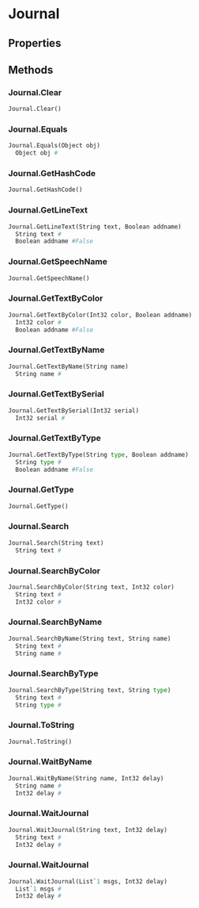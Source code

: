 # Journal    

## Properties  
 
## Methods  
### Journal.Clear
``` python
Journal.Clear()

```
### Journal.Equals
``` python
Journal.Equals(Object obj)
  Object obj #
```
### Journal.GetHashCode
``` python
Journal.GetHashCode()

```
### Journal.GetLineText
``` python
Journal.GetLineText(String text, Boolean addname)
  String text #
  Boolean addname #False
```
### Journal.GetSpeechName
``` python
Journal.GetSpeechName()

```
### Journal.GetTextByColor
``` python
Journal.GetTextByColor(Int32 color, Boolean addname)
  Int32 color #
  Boolean addname #False
```
### Journal.GetTextByName
``` python
Journal.GetTextByName(String name)
  String name #
```
### Journal.GetTextBySerial
``` python
Journal.GetTextBySerial(Int32 serial)
  Int32 serial #
```
### Journal.GetTextByType
``` python
Journal.GetTextByType(String type, Boolean addname)
  String type #
  Boolean addname #False
```
### Journal.GetType
``` python
Journal.GetType()

```
### Journal.Search
``` python
Journal.Search(String text)
  String text #
```
### Journal.SearchByColor
``` python
Journal.SearchByColor(String text, Int32 color)
  String text #
  Int32 color #
```
### Journal.SearchByName
``` python
Journal.SearchByName(String text, String name)
  String text #
  String name #
```
### Journal.SearchByType
``` python
Journal.SearchByType(String text, String type)
  String text #
  String type #
```
### Journal.ToString
``` python
Journal.ToString()

```
### Journal.WaitByName
``` python
Journal.WaitByName(String name, Int32 delay)
  String name #
  Int32 delay #
```
### Journal.WaitJournal
``` python
Journal.WaitJournal(String text, Int32 delay)
  String text #
  Int32 delay #
```
### Journal.WaitJournal
``` python
Journal.WaitJournal(List`1 msgs, Int32 delay)
  List`1 msgs #
  Int32 delay #
```